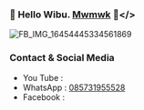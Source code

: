 ### 👋 Hello Wibu. [Mwmwk]() 🗿</>

![FB_IMG_16454445334561869](https://user-images.githubusercontent.com/95429798/156431943-650b99e3-8fe6-43d1-8be6-e02d727efd27.jpg)

### Contact & Social Media
- You Tube : []()
- WhatsApp : [085731955528]()
- Facebook : []()


<!---
JidanXd19/JidanXd19 is a ✨ special ✨ repository because its `README.md` (this file) appears on your GitHub profile.
You can click the Preview link to take a look at your changes.
--->
